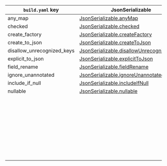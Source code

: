 | `build.yaml` key           | JsonSerializable                            | JsonKey                     |
| -------------------------- | ------------------------------------------- | --------------------------- |
| any_map                    | [JsonSerializable.anyMap]                   |                             |
| checked                    | [JsonSerializable.checked]                  |                             |
| create_factory             | [JsonSerializable.createFactory]            |                             |
| create_to_json             | [JsonSerializable.createToJson]             |                             |
| disallow_unrecognized_keys | [JsonSerializable.disallowUnrecognizedKeys] |                             |
| explicit_to_json           | [JsonSerializable.explicitToJson]           |                             |
| field_rename               | [JsonSerializable.fieldRename]              |                             |
| ignore_unannotated         | [JsonSerializable.ignoreUnannotated]        |                             |
| include_if_null            | [JsonSerializable.includeIfNull]            | [JsonKey.includeIfNull]     |
| nullable                   | [JsonSerializable.nullable]                 | [JsonKey.nullable]          |
|                            |                                             | [JsonKey.defaultValue]      |
|                            |                                             | [JsonKey.disallowNullValue] |
|                            |                                             | [JsonKey.fromJson]          |
|                            |                                             | [JsonKey.ignore]            |
|                            |                                             | [JsonKey.name]              |
|                            |                                             | [JsonKey.required]          |
|                            |                                             | [JsonKey.toJson]            |
|                            |                                             | [JsonKey.unknownEnumValue]  |

[JsonSerializable.anyMap]: https://pub.dev/documentation/json_annotation/3.0.0/json_annotation/JsonSerializable/anyMap.html
[JsonSerializable.checked]: https://pub.dev/documentation/json_annotation/3.0.0/json_annotation/JsonSerializable/checked.html
[JsonSerializable.createFactory]: https://pub.dev/documentation/json_annotation/3.0.0/json_annotation/JsonSerializable/createFactory.html
[JsonSerializable.createToJson]: https://pub.dev/documentation/json_annotation/3.0.0/json_annotation/JsonSerializable/createToJson.html
[JsonSerializable.disallowUnrecognizedKeys]: https://pub.dev/documentation/json_annotation/3.0.0/json_annotation/JsonSerializable/disallowUnrecognizedKeys.html
[JsonSerializable.explicitToJson]: https://pub.dev/documentation/json_annotation/3.0.0/json_annotation/JsonSerializable/explicitToJson.html
[JsonSerializable.fieldRename]: https://pub.dev/documentation/json_annotation/3.0.0/json_annotation/JsonSerializable/fieldRename.html
[JsonSerializable.ignoreUnannotated]: https://pub.dev/documentation/json_annotation/3.0.0/json_annotation/JsonSerializable/ignoreUnannotated.html
[JsonSerializable.includeIfNull]: https://pub.dev/documentation/json_annotation/3.0.0/json_annotation/JsonSerializable/includeIfNull.html
[JsonKey.includeIfNull]: https://pub.dev/documentation/json_annotation/3.0.0/json_annotation/JsonKey/includeIfNull.html
[JsonSerializable.nullable]: https://pub.dev/documentation/json_annotation/3.0.0/json_annotation/JsonSerializable/nullable.html
[JsonKey.nullable]: https://pub.dev/documentation/json_annotation/3.0.0/json_annotation/JsonKey/nullable.html
[JsonKey.defaultValue]: https://pub.dev/documentation/json_annotation/3.0.0/json_annotation/JsonKey/defaultValue.html
[JsonKey.disallowNullValue]: https://pub.dev/documentation/json_annotation/3.0.0/json_annotation/JsonKey/disallowNullValue.html
[JsonKey.fromJson]: https://pub.dev/documentation/json_annotation/3.0.0/json_annotation/JsonKey/fromJson.html
[JsonKey.ignore]: https://pub.dev/documentation/json_annotation/3.0.0/json_annotation/JsonKey/ignore.html
[JsonKey.name]: https://pub.dev/documentation/json_annotation/3.0.0/json_annotation/JsonKey/name.html
[JsonKey.required]: https://pub.dev/documentation/json_annotation/3.0.0/json_annotation/JsonKey/required.html
[JsonKey.toJson]: https://pub.dev/documentation/json_annotation/3.0.0/json_annotation/JsonKey/toJson.html
[JsonKey.unknownEnumValue]: https://pub.dev/documentation/json_annotation/3.0.0/json_annotation/JsonKey/unknownEnumValue.html
